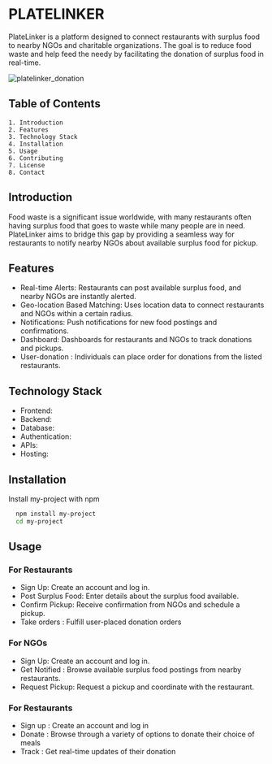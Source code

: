  # PLATELINKER

PlateLinker is a platform designed to connect restaurants with surplus food to nearby NGOs and charitable organizations. The goal is to reduce food waste and help feed the needy by facilitating the donation of surplus food in real-time.


![platelinker_donation](https://github.com/Kunal1223/NMIT_HACKS/assets/120008204/586bc90b-06d1-4399-91f7-1953a0289700)



## Table of Contents 

    1. Introduction
    2. Features
    3. Technology Stack
    4. Installation
    5. Usage
    6. Contributing
    7. License
    8. Contact
## Introduction

Food waste is a significant issue worldwide, with many restaurants often having surplus food that goes to waste while many people are in need. PlateLinker aims to bridge this gap by providing a seamless way for restaurants to notify nearby NGOs about available surplus food for pickup.
## Features

* Real-time Alerts: Restaurants can post available surplus food, and nearby NGOs are instantly alerted.
* Geo-location Based Matching: Uses location data to connect restaurants and NGOs within a certain radius.
* Notifications: Push notifications for new food postings and confirmations.
* Dashboard: Dashboards for restaurants and NGOs to track donations and pickups.
* User-donation : Individuals can place order for donations from the listed restaurants.

## Technology Stack

* Frontend: 
* Backend: 
* Database: 
* Authentication: 
* APIs: 
* Hosting: 
## Installation

Install my-project with npm

```bash
  npm install my-project
  cd my-project
```
    
## Usage

### For Restaurants
* Sign Up: Create an account and log in.
* Post Surplus Food: Enter details about the surplus food available.
* Confirm Pickup: Receive confirmation from NGOs and schedule a pickup.
* Take orders : Fulfill user-placed donation orders


### For NGOs
* Sign Up: Create an account and log in.
* Get Notified : Browse available surplus food postings from nearby restaurants.
* Request Pickup: Request a pickup and coordinate with the restaurant.

### For Restaurants
* Sign up : Create an account and log in
* Donate : Browse through a variety of options to donate their choice of meals
* Track : Get real-time updates of their donation

